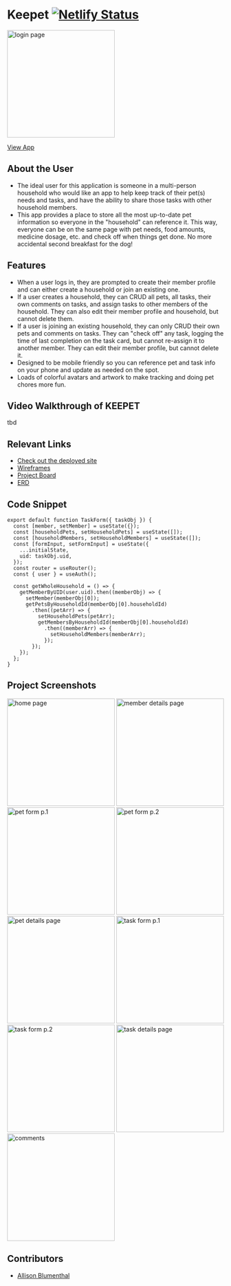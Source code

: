 # Keepet  [![Netlify Status](https://api.netlify.com/api/v1/badges/f5436447-7662-4a3c-9534-5f22029f53e1/deploy-status)](https://app.netlify.com/sites/keepet-app/deploys)

<img width="250" alt="login page" src="./src/assets/readmeScreenshots/loginPage.png">

[View App](https://keepet-app.netlify.app/)

## About the User <!-- This is a scaled down user persona -->
- The ideal user for this application is someone in a multi-person household who would like an app to help keep track of their pet(s) needs and tasks, and have the ability to share those tasks with other household members.
- This app provides a place to store all the most up-to-date pet information so everyone in the "household" can reference it. This way, everyone can be on the same page with pet needs, food amounts, medicine dosage, etc. and check off when things get done. No more accidental second breakfast for the dog! 

## Features <!-- List your app features using bullets! Do NOT use a paragraph. No one will read that! -->
- When a user logs in, they are prompted to create their member profile and can either create a household or join an existing one.
- If a user creates a household, they can CRUD all pets, all tasks, their own comments on tasks, and assign tasks to other members of the household. They can also edit their member profile and  household, but cannot delete them. 
- If a user is joining an existing household, they can only CRUD their own pets and comments on tasks. They can "check off" any task, logging the time of last completion on the task card, but cannot re-assign it to another member. They can edit their member profile, but cannot delete it. 
- Designed to be mobile friendly so you can reference pet and task info on your phone and update as needed on the spot.
- Loads of colorful avatars and artwork to make tracking and doing pet chores more fun. 

## Video Walkthrough of KEEPET <!-- A loom link is sufficient -->
tbd

## Relevant Links <!-- Link to all the things that are required outside of the ones that have their own section -->
- [Check out the deployed site](https://keepet-app.netlify.app/)
- [Wireframes](https://www.figma.com/file/HFKMgyagydKEm9daEzlWgN/%22Keepet%22-Wireframe?t=SOGAylZtNfgs8Smg-0)
- [Project Board](https://github.com/users/allison-blumenthal/projects/3/views/2)
- [ERD](https://lucid.app/lucidchart/91635de4-a3f8-43b0-a16c-0611440a7a4a/edit?viewport_loc=-255%2C-71%2C2066%2C1527%2C0_0&invitationId=inv_6eb510e6-d0cb-4569-8dc8-849868b0e9d9)

## Code Snippet <!-- OPTIONAL, but doesn't hurt -->
```
export default function TaskForm({ taskObj }) {
  const [member, setMember] = useState({});
  const [householdPets, setHouseholdPets] = useState([]);
  const [householdMembers, setHouseholdMembers] = useState([]);
  const [formInput, setFormInput] = useState({
    ...initialState,
    uid: taskObj.uid,
  });
  const router = useRouter();
  const { user } = useAuth();

  const getWholeHousehold = () => {
    getMemberByUID(user.uid).then((memberObj) => {
      setMember(memberObj[0]);
      getPetsByHouseholdId(memberObj[0].householdId)
        .then((petArr) => {
          setHouseholdPets(petArr);
          getMembersByHouseholdId(memberObj[0].householdId)
            .then((memberArr) => {
              setHouseholdMembers(memberArr);
            });
        });
    });
  };
}
```

## Project Screenshots <!-- These can be inside of your project. Look at the repos from class and see how the images are included in the readme -->
<img width="250" alt="home page" src="./src/assets/readmeScreenshots/householdHomePage.png"> <img width="250" alt="member details page" src="./src/assets/readmeScreenshots/memberDetailsPage.png"> <img width="250" alt="pet form p.1" src="./src/assets/readmeScreenshots/petForm1.png"> <img width="250" alt="pet form p.2" src="./src/assets/readmeScreenshots/petForm2.png"> <img width="250" alt="pet details page" src="./src/assets/readmeScreenshots/petDetailsPage.png"> <img width="250" alt="task form p.1" src="./src/assets/readmeScreenshots/taskForm1.png"> <img width="250" alt="task form p.2" src="./src/assets/readmeScreenshots/taskForm2.png"> <img width="250" alt="task details page" src="./src/assets/readmeScreenshots/taskDetailsPage.png"> <img width="250" alt="comments" src="./src/assets/readmeScreenshots/comments.png">

## Contributors
- [Allison Blumenthal](https://github.com/allison-blumenthal)
